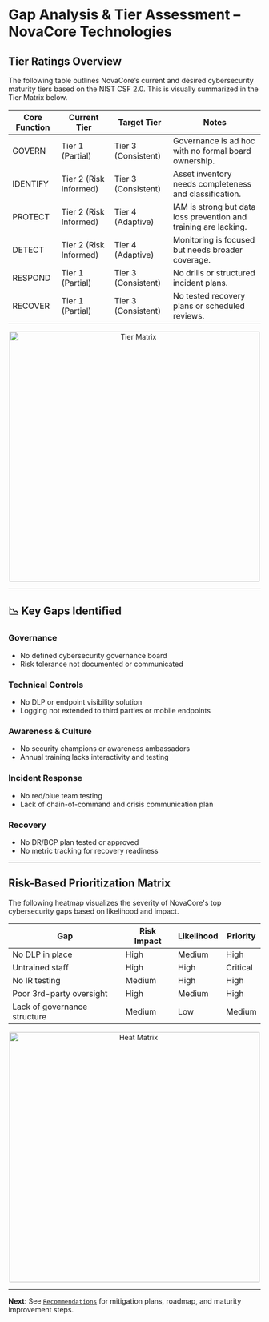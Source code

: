 # Gap Analysis & Tier Assessment – NovaCore Technologies

## Tier Ratings Overview

The following table outlines NovaCore’s current and desired cybersecurity maturity tiers based on the NIST CSF 2.0. This is visually summarized in the Tier Matrix below.

| Core Function | Current Tier | Target Tier | Notes |
|---------------|--------------|-------------|-------|
| GOVERN        | Tier 1 (Partial) | Tier 3 (Consistent) | Governance is ad hoc with no formal board ownership. |
| IDENTIFY      | Tier 2 (Risk Informed) | Tier 3 (Consistent) | Asset inventory needs completeness and classification. |
| PROTECT       | Tier 2 (Risk Informed) | Tier 4 (Adaptive) | IAM is strong but data loss prevention and training are lacking. |
| DETECT        | Tier 2 (Risk Informed) | Tier 4 (Adaptive) | Monitoring is focused but needs broader coverage. |
| RESPOND       | Tier 1 (Partial) | Tier 3 (Consistent) | No drills or structured incident plans. |
| RECOVER       | Tier 1 (Partial) | Tier 3 (Consistent) | No tested recovery plans or scheduled reviews. |

<div align="center">
<img alt="Tier Matrix" src="https://github.com/user-attachments/assets/bb7fdf41-de4f-40c1-bc61-4cd336ebfbf2" width="500">
</div>

---

## 📉 Key Gaps Identified

### Governance
- No defined cybersecurity governance board
- Risk tolerance not documented or communicated

### Technical Controls
- No DLP or endpoint visibility solution
- Logging not extended to third parties or mobile endpoints

### Awareness & Culture
- No security champions or awareness ambassadors
- Annual training lacks interactivity and testing

### Incident Response
- No red/blue team testing
- Lack of chain-of-command and crisis communication plan

### Recovery
- No DR/BCP plan tested or approved
- No metric tracking for recovery readiness

---

## Risk-Based Prioritization Matrix

The following heatmap visualizes the severity of NovaCore's top cybersecurity gaps based on likelihood and impact.

| Gap | Risk Impact | Likelihood | Priority |
|-----|-------------|------------|----------|
| No DLP in place | High | Medium | High |
| Untrained staff | High | High | Critical |
| No IR testing | Medium | High | High |
| Poor 3rd-party oversight | High | Medium | High |
| Lack of governance structure | Medium | Low | Medium |

<div align="center">
<img alt="Heat Matrix" src="https://github.com/user-attachments/assets/f1f3f57d-5c75-42c9-8446-3a23029545d9" width="500">
</div>

---

**Next**: See [`Recommendations`](./Recommendations.md) for mitigation plans, roadmap, and maturity improvement steps.

